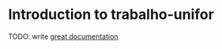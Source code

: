 # Introduction to trabalho-unifor

TODO: write [great documentation](http://jacobian.org/writing/what-to-write/)
